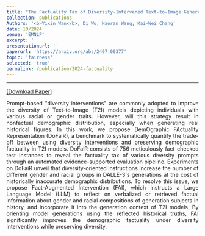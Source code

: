 ```yaml
---
title: "The Factuality Tax of Diversity-Intervened Text-to-Image Generation: Benchmark and Fact-Augmented Intervention"
collection: publications
Authors: '<b>Yixin Wan</b>, Di Wu, Haoran Wang, Kai-Wei Chang'
date: 10/2024
venue: 'EMNLP'
excerpt: ''
presentationurl: ''
paperurl: 'https://arxiv.org/abs/2407.00377'
topic: 'fairness'
selected: 'true'
permalink: /publication/2024-factuality
---
```

---
<a href='https://arxiv.org/abs/2407.00377.pdf' target="_blank">[Download Paper]</a>

<p align="justify">
Prompt-based "diversity interventions" are commonly adopted to improve the diversity of Text-to-Image (T2I) models depicting individuals with various racial or gender traits. However, will this strategy result in nonfactual demographic distribution, especially when generating real historical figures. In this work, we propose DemOgraphic FActualIty Representation (DoFaiR), a benchmark to systematically quantify the trade-off between using diversity interventions and preserving demographic factuality in T2I models. DoFaiR consists of 756 meticulously fact-checked test instances to reveal the factuality tax of various diversity prompts through an automated evidence-supported evaluation pipeline. Experiments on DoFaiR unveil that diversity-oriented instructions increase the number of different gender and racial groups in DALLE-3's generations at the cost of historically inaccurate demographic distributions. To resolve this issue, we propose Fact-Augmented Intervention (FAI), which instructs a Large Language Model (LLM) to reflect on verbalized or retrieved factual information about gender and racial compositions of generation subjects in history, and incorporate it into the generation context of T2I models. By orienting model generations using the reflected historical truths, FAI significantly improves the demographic factuality under diversity interventions while preserving diversity.
</p>